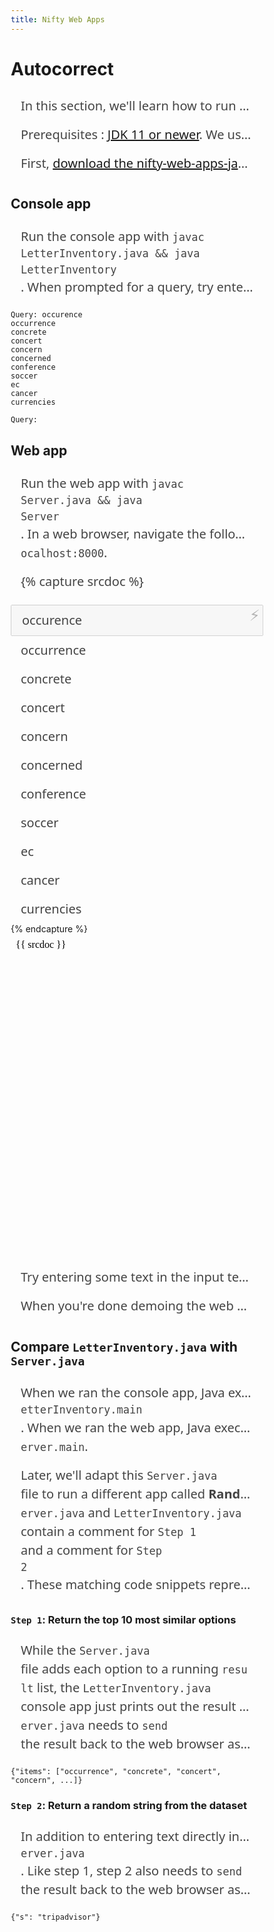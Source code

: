 ```yaml
---
title: Nifty Web Apps
---
```


# Autocorrect

In this section, we'll learn how to run two versions of an autocorrect app called **Letter Inventory**: a console-based version and a web-based version. We won't be writing any code for this demo!

Prerequisites
: [JDK 11 or newer](https://adoptopenjdk.net/). We used OpenJDK 14.0.2.

First, [download the nifty-web-apps-java repository](https://github.com/kevinlin1/nifty-web-apps-java/archive/master.zip). Unzip the contents.

## Console app

Run the console app with `javac LetterInventory.java && java LetterInventory`. When prompted for a query, try entering any word such as "occurence". If everything goes well, you should see the following output appear.

```
Query: occurence
occurrence
concrete
concert
concern
concerned
conference
soccer
ec
cancer
currencies

Query:
```

## Web app

Run the web app with `javac Server.java && java Server`. In a web browser, navigate the following address: `localhost:8000`.

{% capture srcdoc %}
<!DOCTYPE html>
<html>
<head>
  <style>
    * {
        box-sizing: border-box;
    }
    *:focus {
        outline: 0;
    }
    form {
        position: relative;
    }
    button {
        background: none;
        border: none;
        font-size: 1.5rem;
        position: absolute;
        right: 0;
        top: 0.5em;
    }
    p, input {
        color: #444;
        font-family: system-ui, -apple-system, BlinkMacSystemFont, "Segoe UI", Roboto, "Helvetica Neue", Arial, sans-serif;
        font-size: 1.25rem;
        line-height: 1.5;
        margin: 0;
        overflow: hidden;
        padding: 0.5rem 1rem;
        text-overflow: ellipsis;
        user-select: none;
        white-space: nowrap;
        width: 100%;
    }
  </style>
</head>
<body>
  <form>
    <button disabled>⚡</button>
  </form>
  <input type="text" value="occurence" disabled>
  <div>
    <p>occurrence</p>
    <p>concrete</p>
    <p>concert</p>
    <p>concern</p>
    <p>concerned</p>
    <p>conference</p>
    <p>soccer</p>
    <p>ec</p>
    <p>cancer</p>
    <p>currencies</p>
  </div>
</body>
</html>
{% endcapture %}
<iframe srcdoc='{{ srcdoc }}' style='border: none; height: 526px; max-width: 600px; width: 100%;'></iframe>

Try entering some text in the input text field and see how the app responds. Then, try clicking on the ⚡ (lightning bolt) icon and see what happens.

When you're done demoing the web app, stop the Java terminal process with <kbd>Ctrl+C</kbd>.

## Compare `LetterInventory.java` with `Server.java`

When we ran the console app, Java executed `LetterInventory.main`. When we ran the web app, Java executed `Server.main`.

Later, we'll adapt this `Server.java` file to run a different app called **Random Sentence Generator**. To help make the connections between the console app and the web app, notice how we've marked up matching code snippets: both `Server.java` and `LetterInventory.java` contain a comment for `Step 1` and a comment for `Step 2`. These matching code snippets represent the logic that we'll need to change for each assignment.

### `Step 1`: Return the top 10 most similar options

While the `Server.java` file adds each option to a running `result` list, the `LetterInventory.java` console app just prints out the result to the screen. This difference is important. `Server.java` needs to `send` the result back to the web browser as a **JSON string**:

```
{"items": ["occurrence", "concrete", "concert", "concern", ...]}
```

### `Step 2`: Return a random string from the dataset

In addition to entering text directly into the input box, the user can also touch the ⚡ (lightning bolt) icon to randomly fill the input box with a word from the dataset. This is feature is only present in the web app `Server.java`. Like step 1, step 2 also needs to `send` the result back to the web browser as a JSON string:

```
{"s": "tripadvisor"}
```
